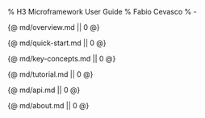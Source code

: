 % H3 Microframework User Guide
% Fabio Cevasco
% -

<style>
.js::before {
  content: none;
}
</style>

{@ md/overview.md || 0 @}

{@ md/quick-start.md || 0 @}

{@ md/key-concepts.md || 0 @}

{@ md/tutorial.md || 0 @}

{@ md/api.md || 0 @}

{@ md/about.md || 0 @}


